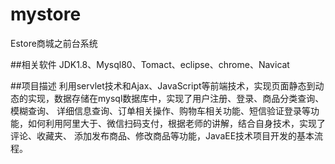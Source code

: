 # mystore
Estore商城之前台系统

##相关软件
JDK1.8、Mysql80、Tomact、eclipse、chrome、Navicat

##项目描述
利用servlet技术和Ajax、JavaScript等前端技术，实现页面静态到动态的实现，数据存储在mysql数据库中，实现了用户注册、登录、商品分类查询、模糊查询、 详细信息查询、订单相关操作、购物车相关功能、短信验证登录等功能，如何利用阿里大于、微信扫码支付，根据老师的讲解，结合自身技术，实现了评论、收藏夹、 添加发布商品、修改商品等功能，JavaEE技术项目开发的基本流程。
